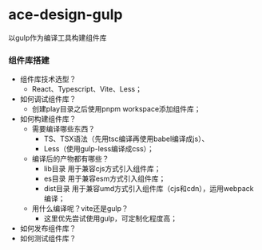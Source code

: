 # ace-design-gulp
以gulp作为编译工具构建组件库

<h3>组件库搭建</h3>


- 组件库技术选型？
    - React、Typescript、Vite、Less；
- 如何调试组件库？
    - 创建play目录之后使用pnpm workspace添加组件库；
- 如何构建组件库？
    - 需要编译哪些东西？
        - TS、TSX语法（先用tsc编译再使用babel编译成js）、
        - Less（使用gulp-less编译成css）；
    - 编译后的产物都有哪些？
        - lib目录 用于兼容cjs方式引入组件库；
        - es目录 用于兼容esm方式引入组件库；
        - dist目录 用于兼容umd方式引入组件库（cjs和cdn），运用webpack编译；
    - 用什么编译呢？vite还是gulp？
        - 这里优先尝试使用gulp，可定制化程度高；
- 如何发布组件库？
- 如何测试组件库？